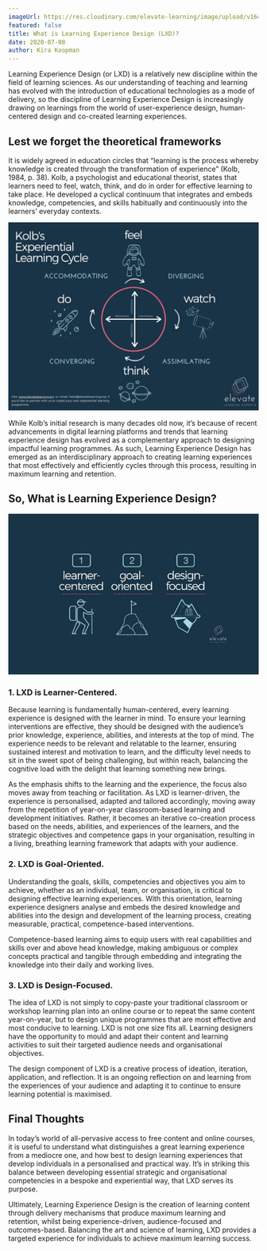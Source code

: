 ```yaml
---
imageUrl: https://res.cloudinary.com/elevate-learning/image/upload/v1643720125/site-assets/insights-cover-1_oal7j3.jpg
featured: false
title: What is Learning Experience Design (LXD)?
date: 2020-07-08
author: Kira Koopman
---
```


Learning Experience Design (or LXD) is a relatively new discipline within the field of learning sciences. As our understanding of teaching and learning has evolved with the introduction of educational technologies as a mode of delivery, so the discipline of Learning Experience Design is increasingly drawing on learnings from the world of user-experience design, human-centered design and co-created learning experiences.

## Lest we forget the theoretical frameworks

It is widely agreed in education circles that “learning is the process whereby knowledge is created through the transformation of experience” (Kolb, 1984, p. 38). Kolb, a psychologist and educational theorist, states that learners need to feel, watch, think, and do in order for effective learning to take place. He developed a cyclical continuum that integrates and embeds knowledge, competencies, and skills habitually and continuously into the learners’ everyday contexts.

![Kolb's Experiential Learning Cycle](./kolb-experiential-learning.jpg?height=400&width=600)

While Kolb’s initial research is many decades old now, it’s because of recent advancements in digital learning platforms and trends that learning experience design has evolved as a complementary approach to designing impactful learning programmes. As such, Learning Experience Design has emerged as an interdisciplinary approach to creating learning experiences that most effectively and efficiently cycles through this process, resulting in maximum learning and retention.

## So, What is Learning Experience Design?

![What is Learning Experience Design?](./what-is-learning-experience-design.jpg?height=400&width=600)

### 1. LXD is Learner-Centered.

Because learning is fundamentally human-centered, every learning experience is designed with the learner in mind. To ensure your learning interventions are effective, they should be designed with the audience’s prior knowledge, experience, abilities, and interests at the top of mind. The experience needs to be relevant and relatable to the learner, ensuring sustained interest and motivation to learn, and the difficulty level needs to sit in the sweet spot of being challenging, but within reach, balancing the cognitive load with the delight that learning something new brings.

As the emphasis shifts to the learning and the experience, the focus also moves away from teaching or facilitation. As LXD is learner-driven, the experience is personalised, adapted and tailored accordingly, moving away from the repetition of year-on-year classroom-based learning and development initiatives. Rather, it becomes an iterative co-creation process based on the needs, abilities, and experiences of the learners, and the strategic objectives and competence gaps in your organisation, resulting in a living, breathing learning framework that adapts with your audience.

### 2. LXD is Goal-Oriented.

Understanding the goals, skills, competencies and objectives you aim to achieve, whether as an individual, team, or organisation, is critical to designing effective learning experiences. With this orientation, learning experience designers analyse and embeds the desired knowledge and abilities into the design and development of the learning process, creating measurable, practical, competence-based interventions.

Competence-based learning aims to equip users with real capabilities and skills over and above head knowledge, making ambiguous or complex concepts practical and tangible through embedding and integrating the knowledge into their daily and working lives.

### 3. LXD is Design-Focused.

The idea of LXD is not simply to copy-paste your traditional classroom or workshop learning plan into an online course or to repeat the same content year-on-year, but to design unique programmes that are most effective and most conducive to learning. LXD is not one size fits all. Learning designers have the opportunity to mould and adapt their content and learning activities to suit their targeted audience needs and organisational objectives.

The design component of LXD is a creative process of ideation, iteration, application, and reflection. It is an ongoing reflection on and learning from the experiences of your audience and adapting it to continue to ensure learning potential is maximised.

## Final Thoughts

In today’s world of all-pervasive access to free content and online courses, it is useful to understand what distinguishes a great learning experience from a mediocre one, and how best to design learning experiences that develop individuals in a personalised and practical way. It’s in striking this balance between developing essential strategic and organisational competencies in a bespoke and experiential way, that LXD serves its purpose.

Ultimately, Learning Experience Design is the creation of learning content through delivery mechanisms that produce maximum learning and retention, whilst being experience-driven, audience-focused and outcomes-based. Balancing the art and science of learning, LXD provides a targeted experience for individuals to achieve maximum learning success.
